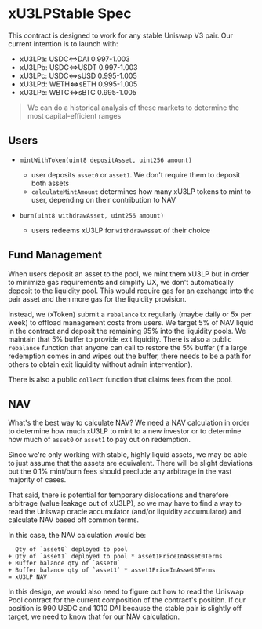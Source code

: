 # xU3LPStable Spec
This contract is designed to work for any stable Uniswap V3 pair. Our current intention is to launch with:

- xU3LPa: USDC<=>DAI 0.997-1.003
- xU3LPb: USDC<=>USDT 0.997-1.003
- xU3LPc: USDC<=>sUSD 0.995-1.005
- xU3LPd: WETH<=>sETH 0.995-1.005
- xU3LPe: WBTC<=>sBTC 0.995-1.005

> We can do a historical analysis of these markets to determine the most capital-efficient ranges

## Users
- `mintWithToken(uint8 depositAsset, uint256 amount)`

    - user deposits `asset0` or `asset1`. We don't require them to deposit both assets
    - `calculateMintAmount` determines how many xU3LP tokens to mint to user, depending on their contribution to NAV

- `burn(uint8 withdrawAsset, uint256 amount)`
    - users redeems xU3LP for `withdrawAsset` of their choice

## Fund Management

When users deposit an asset to the pool, we mint them xU3LP but in order to minimize gas requirements and simplify UX, we don't automatically deposit to the liquidity pool. This would require gas for an exchange into the pair asset and then more gas for the liquidity provision. 

Instead, we (xToken) submit a `rebalance` tx regularly (maybe daily or 5x per week) to offload management costs from users. We target 5% of NAV liquid in the contract and deposit the remaining 95% into the liquidity pools. We maintain that 5% buffer to provide exit liquidity. There is also a public `rebalance` function that anyone can call to restore the 5% buffer (if a large redemption comes in and wipes out the buffer, there needs to be a path for others to obtain exit liquidity without admin intervention).

There is also a public `collect` function that claims fees from the pool. 


## NAV
What's the best way to calculate NAV? We need a NAV calculation in order to determine how much xU3LP to mint to a new investor or to determine how much of `asset0` or `asset1` to pay out on redemption.

Since we're only working with stable, highly liquid assets, we may be able to just assume that the assets are equivalent. There will be slight deviations but the 0.1% mint/burn fees should preclude any arbitrage in the vast majority of cases.

That said, there is potential for temporary dislocations and therefore arbitrage (value leakage out of xU3LP), so we may have to find a way to read the Uniswap oracle accumulator (and/or liquidity accumulator) and calculate NAV based off common terms. 

In this case, the NAV calculation would be:


```
  Qty of `asset0` deployed to pool
+ Qty of `asset1` deployed to pool * asset1PriceInAsset0Terms
+ Buffer balance qty of `asset0`
+ Buffer balance qty of `asset1` * asset1PriceInAsset0Terms
= xU3LP NAV
```

In this design, we would also need to figure out how to read the Uniswap Pool contract for the current composition of the contract's position. If our position is 990 USDC and 1010 DAI because the stable pair is slightly off target, we need to know that for our NAV calculation. 
